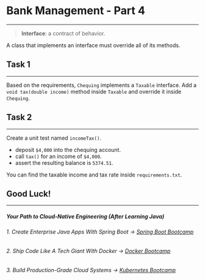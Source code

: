 # Bank Management - Part 4
----

> **Interface**: a contract of behavior.

A class that implements an interface must override all of its methods.
## Task 1
------
Based on the requirements, `Chequing` implements a `Taxable` interface. Add a `void tax(double income)` method inside `Taxable` and override it inside `Chequing`.

## Task 2
------
Create a unit test named `incomeTax()`.
- deposit `$4,000` into the chequing account.
- call `tax()` for an income of `$4,000`.
- assert the resulting balance is `5374.51`.

You can find the taxable income and tax rate inside `requirements.txt`. 

## Good Luck!
--------
##### Your Path to Cloud-Native Engineering (After Learning Java)
###### 1. Create Enterprise Java Apps With Spring Boot → [Spring Boot Bootcamp](https://www.udemy.com/course/the-complete-spring-boot-development-bootcamp/?couponCode=SPRING_BOOTCAMP)
###### 2. Ship Code Like A Tech Giant With Docker → [Docker Bootcamp](https://www.udemy.com/course/docker-bootcamp-conquer-docker-with-real-world-projects/?couponCode=DOCKER_BOOTCAMP)
###### 3. Build Production-Grade Cloud Systems → [Kubernetes Bootcamp](https://kubernetestraining.io/)